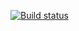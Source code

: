 [![Build status](https://ci.appveyor.com/api/projects/status/dsx5da3hcsutuvnk/branch/main?svg=true)](https://ci.appveyor.com/project/DmitriyNN/deliverycardnew/branch/main)
